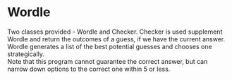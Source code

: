 # Wordle
Two classes provided - Wordle and Checker. Checker is used supplement Wordle and return the outcomes of a guess, if we have the current answer. <br>
Wordle generates a list of the best potential guesses and chooses one strategically. <Br> Note that this program cannot guarantee the correct answer, but can narrow down
options to the correct one within 5 or less. 
